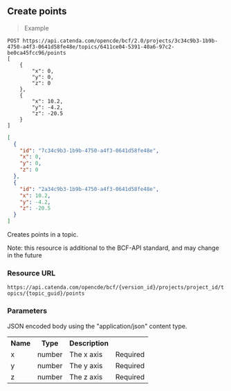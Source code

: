 ## Create points

> Example

```http
POST https://api.catenda.com/opencde/bcf/2.0/projects/3c34c9b3-1b9b-4750-a4f3-0641d58fe48e/topics/6411ce04-5391-40a6-97c2-be0ca45fcc96/points
[
    {
        "x": 0,
        "y": 0,
        "z": 0
    },
    {
        "x": 10.2,
        "y": -4.2,
        "z": -20.5
    }
]
```

```json
[
  {
    "id": "7c34c9b3-1b9b-4750-a4f3-0641d58fe48e",
    "x": 0,
    "y": 0,
    "z": 0
  },
  {
    "id": "2a34c9b3-1b9b-4750-a4f3-0641d58fe48e",
    "x": 10.2,
    "y": -4.2,
    "z": -20.5
  }
]
```

Creates points in a topic.

Note: this resource is additional to the BCF-API standard, and may change in the future

### Resource URL

`https://api.catenda.com/opencde/bcf/{version_id}/projects/project_id/topics/{topic_guid}/points`

### Parameters

JSON encoded body using the "application/json" content type.

<table class="table">
    <tr><th>Name</th><th>Type</th><th>Description</th><th></th></tr>
    <tr>
        <td>x</td>
        <td>number</td>
        <td>The x axis</td>
        <td>Required</td>
    </tr>
    <tr>
        <td>y</td>
        <td>number</td>
        <td>The y axis</td>
        <td>Required</td>
    </tr>
    <tr>
        <td>z</td>
        <td>number</td>
        <td>The z axis</td>
        <td>Required</td>
    </tr>
</table>
